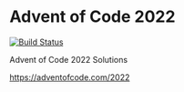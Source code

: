 # Advent of Code 2022

[![Build Status](https://github.com/mariomka/AdventOfCode2022/workflows/rust/badge.svg)](https://github.com/mariomka/AdventOfCode2022/actions)

Advent of Code 2022 Solutions

https://adventofcode.com/2022
